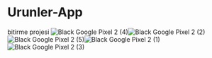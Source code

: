 # Urunler-App
bitirme projesi
![Black Google Pixel 2 (4)](https://github.com/user-attachments/assets/85c61cf9-0779-48bd-bec7-e44a602a0966)![Black Google Pixel 2 (2)](https://github.com/user-attachments/assets/575b0a95-36e8-4254-b6a7-b9e8a1d18008)![Black Google Pixel 2 (5)](https://github.com/user-attachments/assets/4ae73971-9359-48b8-9464-085304d89f49)![Black Google Pixel 2 (1)](https://github.com/user-attachments/assets/fc6395e6-46be-44eb-a2ba-e1fd22ee310e) ![Black Google Pixel 2 (3)](https://github.com/user-attachments/assets/6ede2c77-10a8-43c7-9406-32a4c4a47ab4)




